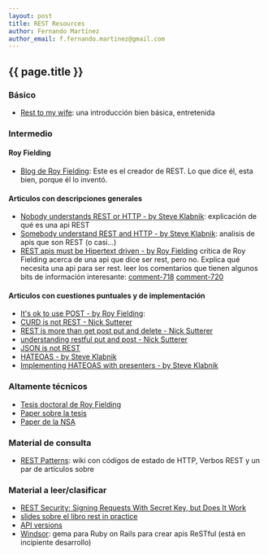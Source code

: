```yaml
---
layout: post
title: REST Resources
author: Fernando Martínez
author_email: f.fernando.martinez@gmail.com
---
```


## {{ page.title }}

### Básico

* [Rest to my wife](http://tomayko.com/writings/rest-to-my-wife): una introducción bien básica, entretenida

### Intermedio

#### Roy Fielding

* [Blog de Roy Fielding](http://roy.gbiv.com/untangled/): Este es el creador de REST. Lo que dice él, esta bien, porque él lo inventó.
  
#### Articulos con descripciones generales

* [Nobody understands REST or HTTP - by Steve Klabnik](http://blog.steveklabnik.com/posts/2011-07-03-nobody-understands-rest-or-http): explicación de qué es una api REST
* [Somebody understand REST and HTTP - by Steve Klabnik](http://blog.steveklabnik.com/posts/2011-08-07-some-people-understand-rest-and-http): analisis de apis que son REST (o casi...)
* [REST apis must be Hipertext driven - by Roy Fielding](http://roy.gbiv.com/untangled/2008/rest-apis-must-be-hypertext-driven)
  crítica de Roy Fielding acerca de una api que dice ser rest, pero no.
  Explica qué necesita una api para ser rest. leer los comentarios que tienen
  algunos bits de información interesante:
  [comment-718](http://roy.gbiv.com/untangled/2008/rest-apis-must-be-hypertext-driven#comment-718)
  [comment-720](http://roy.gbiv.com/untangled/2008/rest-apis-must-be-hypertext-driven#comment-720)

#### Articulos con cuestiones puntuales y de implementación

* [It's ok to use POST - by Roy Fielding](http://roy.gbiv.com/untangled/2009/it-is-okay-to-use-post):
* [CURD is not REST - Nick Sutterer](http://nicksda.apotomo.de/2010/10/rails-misapprehensions-crud-is-not-rest/#comment-644)
* [REST is more than get post put and delete - Nick Sutterer](http://nicksda.apotomo.de/2010/12/rails-misapprehensions-rest-is-more-than-get-post-put-and-delete/)
* [understanding restful put and post - Nick Sutterer](http://nicksda.apotomo.de/2010/12/rails-misapprehensions-understanding-restful-put-and-post/)
* [JSON is not REST](http://norestforjson.blogspot.co.uk/2012/08/json-is-not-restful.html)
* [HATEOAS - by Steve Klabnik](http://timelessrepo.com/haters-gonna-hateoas)
* [Implementing HATEOAS with presenters - by Steve Klabnik](http://blog.steveklabnik.com/posts/2012-01-06-implementing-hateoas-with-presenters)

### Altamente técnicos

* [Tesis doctoral de Roy Fielding](http://www.ics.uci.edu/~fielding/pubs/dissertation/top.htm)
* [Paper sobre la tesis](/static/2002-REST-TOIT.pdf)
* [Paper de la NSA](/static/guidelines_implementation_rest.pdf)

### Material de consulta

* [REST Patterns](http://restpatterns.org/): wiki con códigos de estado de HTTP, Verbos REST y un par de artículos sobre

### Material a leer/clasificar

* [REST Security: Signing Requests With Secret Key, but Does It Work](http://www.naildrivin5.com/blog/2008/04/21/rest-security-signing-requests-with-secret-key-but-does-it-work.html)
* [slides sobre el libro rest in practice](http://www.slideshare.net/guilhermecaelum/rest-in-practice)
* [API versions](http://www.informit.com/articles/article.aspx?p=1566460)
* [Windsor](https://github.com/samdec/windsor): gema para Ruby on Rails para crear apis ReSTful (está en incipiente desarrollo)
